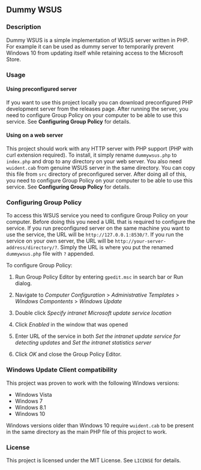 Dummy WSUS
----------

### Description
Dummy WSUS is a simple implementation of WSUS server written in PHP. For example
it can be used as dummy server to temporarily prevent Windows 10 from updating
itself while retaining access to the Microsoft Store.

### Usage
#### Using preconfigured server
If you want to use this project locally you can download preconfigured PHP
development server from the releases page. After running the server, you need to
configure Group Policy on your computer to be able to use this service. See
**Configuring Group Policy** for details.

#### Using on a web server
This project should work with any HTTP server with PHP support (PHP with curl
extension required). To install, it simply rename `dummywsus.php` to `index.php`
and drop to any directory on your web server. You also need `wuident.cab` from
genuine WSUS server in the same directory. You can copy this file from `src`
directory of preconfigured server. After doing all of this, you need to
configure Group Policy on your computer to be able to use this service. See
**Configuring Group Policy** for details.

### Configuring Group Policy
To access this WSUS service you need to configure Group Policy on your computer.
Before doing this you need a URL that is required to configure the service.
If you run preconfigured server on the same machine you want to use the service,
the URL will be `http://127.0.0.1:8530/?`. If you run the service on your own
server, the URL will be `http://your-server-address/directory/?`. Simply the URL
is where you put the renamed `dummywsus.php` file with `?` appended.

To configure Group Policy:
1. Run Group Policy Editor by entering `gpedit.msc` in search bar or Run
   dialog.

2. Navigate to *Computer Configuration* > *Administrative Templates* >
   *Windows Compontents* > *Windows Update*

3. Double click *Specify intranet Microsoft update service location*

4. Click *Enabled* in the window that was opened

5. Enter URL of the service in both *Set the intranet update service for
   detecting updates* and *Set the intranet statistics server*

6. Click *OK* and close the Group Policy Editor.

### Windows Update Client compatibility
This project was proven to work with the following Windows versions:
* Windows Vista
* Windows 7
* Windows 8.1
* Windows 10

Windows versions older than Windows 10 require `wuident.cab` to be present in
the same directory as the main PHP file of this project to work.

### License
This project is licensed under the MIT License. See `LICENSE` for details.
